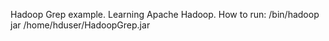 Hadoop Grep example. Learning Apache Hadoop.
How to run:
<Hadoop>/bin/hadoop jar /home/hduser/HadoopGrep.jar <inDir> <outDir> <regex>
